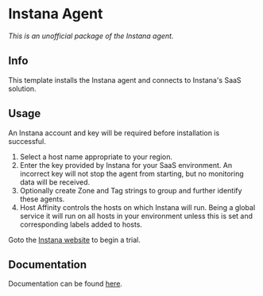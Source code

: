 # Instana Agent

*This is an unofficial package of the Instana agent.*

## Info

This template installs the Instana agent and connects to Instana's SaaS solution.

## Usage

An Instana account and key will be required before installation is successful.

1. Select a host name appropriate to your region.
2. Enter the key provided by Instana for your SaaS environment.  An incorrect key will not stop the agent from starting, but no monitoring data will be received.
3. Optionally create Zone and Tag strings to group and further identify these agents.
4. Host Affinity controls the hosts on which Instana will run.  Being a global service it will run on all hosts in your environment unless this is set and corresponding labels added to hosts.

Goto the [Instana website](https://www.instana.com/) to begin a trial.

## Documentation

Documentation can be found [here](https://docs.instana.io).
